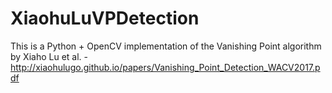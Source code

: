 # XiaohuLuVPDetection
This is a Python + OpenCV implementation of the Vanishing Point algorithm by Xiaho Lu et al. - http://xiaohulugo.github.io/papers/Vanishing_Point_Detection_WACV2017.pdf
